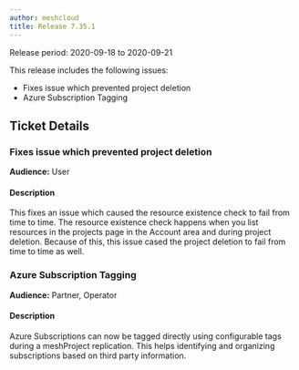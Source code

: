 ```yaml
---
author: meshcloud
title: Release 7.35.1
---
```


Release period: 2020-09-18 to 2020-09-21

This release includes the following issues:
* Fixes issue which prevented project deletion
* Azure Subscription Tagging
<!--truncate-->

## Ticket Details
### Fixes issue which prevented project deletion
**Audience:** User


#### Description
This fixes an issue which caused the resource existence check to fail from time to time. The resource existence check
happens when you list resources in the projects page in the Account area and during project deletion. Because of this,
this issue cased the project deletion to fail from time to time as well.

### Azure Subscription Tagging
**Audience:** Partner, Operator


#### Description
Azure Subscriptions can now be tagged directly using configurable tags during a meshProject 
replication. This helps identifying and organizing subscriptions based on third 
party information.

